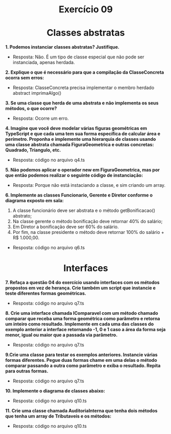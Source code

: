 # <center>Exercício 09</center> 
# <center>Classes abstratas</center> 

**1. Podemos instanciar classes abstratas? Justifique.** 
* Resposta: Não. É um tipo de classe especial que não pode ser instanciada, apenas herdada.


**2. Explique o que é necessário para que a compilação da ClasseConcreta ocorra sem erros:**
* Resposta: ClasseConcreta precisa implementar o membro herdado abstract imprimaAlgo()

**3. Se uma classe que herda de uma abstrata e não implementa os seus métodos, o que ocorre?**
* Resposta: Ocorre um erro.

**4. Imagine que você deve modelar várias figuras geométricas em TypeScript e que cada uma tem sua forma específica de calcular área e perímetro. Proponha e implemente uma hierarquia de classes usando uma classe abstrata chamada FiguraGeometrica e outras concretas: Quadrado, Triangulo, etc.**
* Resposta: código no arquivo q4.ts

**5. Não podemos aplicar o operador new em FiguraGeometrica, mas por que então podemos realizar o seguinte código de instanciação:**
* Resposta: Porque não está instaciando a classe, e sim criando um array. 

**6. Implemente as classes Funcionario, Gerente e Diretor conforme o diagrama exposto em sala:**
1. A classe funcionário deve ser abstrata e o método getBonificacao() abstrato;
2. Na classe gerente o método bonificação deve retornar 40% do salário;
3. Em Diretor a bonificação deve ser 60% do salário.
4. Por fim, na classe presidente o método deve retornar 100% do salário + R$ 1.000,00.

* Resposta: código no arquivo q6.ts

# <center>Interfaces</center> 
**7. Refaça a questão 04 do exercício usando interfaces com os métodos propostos em vez de herança. Crie também um script que instancie e teste diferentes formas geométricas.**
* Resposta: código no arquivo q7.ts

**8. Crie uma interface chamada IComparavel com um método chamado comparar que receba uma forma geométrica como parâmetro e retorna um inteiro como resultado. Implemente em cada uma das classes do exemplo anterior a interface retornando -1, 0 e 1 caso a área da forma seja menor, igual ou maior que a passada via parâmetro.**
* Resposta: código no arquivo q7.ts

**9.Crie uma classe para testar os exemplos anteriores. Instancie várias formas diferentes. Pegue duas formas chame em uma delas o método comparar passando a outra como parâmetro e exiba o resultado. Repita para outras formas.**
* Resposta: código no arquivo q7.ts

**10. Implemente o diagrama de classes abaixo:**
* Resposta: código no arquivo q10.ts

**11. Crie uma classe chamada AuditoriaInterna que tenha dois métodos que tenha um array de Tributaveis e os métodos:**
* Resposta: código no arquivo q10.ts